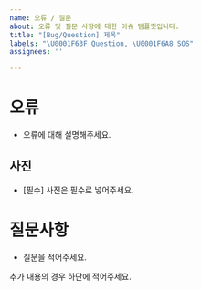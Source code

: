 ```yaml
---
name: 오류 / 질문
about: 오류 및 질문 사항에 대한 이슈 템플릿입니다.
title: "[Bug/Question] 제목"
labels: "\U0001F63F Question, \U0001F6A8 SOS"
assignees: ''

---
```


# 오류
- 오류에 대해 설명해주세요.

## 사진
- [필수] 사진은 필수로 넣어주세요.

# 질문사항
- 질문을 적어주세요.

추가 내용의 경우 하단에 적어주세요.
